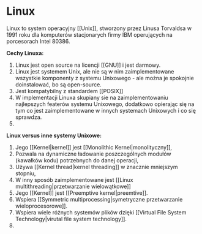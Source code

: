 # Linux
Linux to system operacyjny [[Unix]], stworzony przez Linusa Torvaldsa w 1991 roku dla komputerów stacjonarych firmy IBM operujących na porcesorach Intel 80386. 

**Cechy Linuxa:**
1. Linux jest open source na licencji [[GNU]] i jest darmowy.
2. Linux jest systemem Unix, ale nie są w nim zaimplementowane wszystkie komponenty z systemu Unixowego - ale można je spokojnie doinstalować, bo są open-source.
3. Jest kompatybilny z standardem [[POSIX]]
4. W implementacji Linuxa skupiany sie na zaimplementowaniu najlepszych featerów systemu Unixowego, dodatkowo opierając się na tym co jest zaimplementowane w innych systemach Unixowych i co się sprawdza.
5. 

**Linux versus inne systemy Unixowe:**
1. Jego [[Kernel|kernel]] jest [[Monolithic Kernel|monolityczny]],
2. Pozwala na dynamiczne ładowanie poszczególnych modułów (kawałków kodu) potrzebnych do danej operacji,
3. Używa [[Kernel thread|kernel threading]] w znacznie mniejszym stopniu,
4. W inny sposób zaimplementowane jest [[Linux multithreading|przetwarzanie wielowątkowe]]
5. Jego [[Kernel]] jest [[Preemptive kernel|preemtive]].
6. Wspiera [[Symmetric multiprocessing|symetryczne przetwarzanie wieloprocesorowe]].
7. Wspiera wiele różnych systemów plików dzięki [[Virtual File System Technology|virutal file system technology]].
8. 